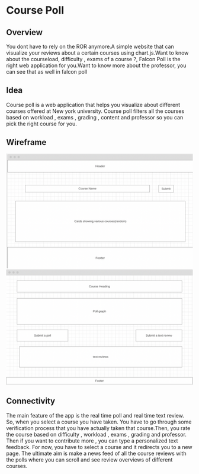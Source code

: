 # Course Poll #


## Overview ##
You dont have to rely on the ROR anymore.A simple website that can visualize your reviews about a certain courses using chart.js.Want to know about the courseload, difficulty , exams of a course ?, Falcon Poll is the right web application for you.Want to know more about the professor, you can see that as well in falcon poll

## Idea ##

Course poll is a web application that helps you visualize about different courses offered at New york university. Course poll filters all the courses based on 
workload , exams , grading , content and professor so you can pick the right course for you.

## Wireframe ##
![](https://github.com/Tauke190/Connections-Lab/blob/master/Project%202%20-%20Falcon%20Poll/wireframe1.png)
![](https://github.com/Tauke190/Connections-Lab/blob/master/Project%202%20-%20Falcon%20Poll/wireframe2.png)



## Connectivity ##
The main feature of the app is the real time poll and real time text review. So, when you select a course you have taken. You have to go through some verification process that you have actually taken that course.Then, you rate the course based on difficulty , workload , exams , grading and professor. Then if you want to contribute more , you can type a personalized text feedback. For now, you have to select a course and it redirects you to a new page. The ultimate aim is make a news feed of all the course reviews with the polls where you can scroll and see review overviews of different courses.
